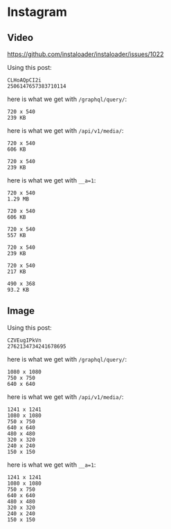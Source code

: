 # Instagram

## Video

https://github.com/instaloader/instaloader/issues/1022

Using this post:

~~~
CLHoAQpCI2i
2506147657383710114
~~~

here is what we get with `/graphql/query/`:

~~~
720 x 540
239 KB
~~~

here is what we get with `/api/v1/media/`:

~~~
720 x 540
606 KB

720 x 540
239 KB
~~~

here is what we get with `__a=1`:

~~~
720 x 540
1.29 MB

720 x 540
606 KB

720 x 540
557 KB

720 x 540
239 KB

720 x 540
217 KB

490 x 368
93.2 KB
~~~

## Image

Using this post:

~~~
CZVEugIPkVn
2762134734241678695
~~~

here is what we get with `/graphql/query/`:

~~~
1080 x 1080
750 x 750
640 x 640
~~~

here is what we get with `/api/v1/media/`:

~~~
1241 x 1241
1080 x 1080
750 x 750
640 x 640
480 x 480
320 x 320
240 x 240
150 x 150
~~~

here is what we get with `__a=1`:

~~~
1241 x 1241
1080 x 1080
750 x 750
640 x 640
480 x 480
320 x 320
240 x 240
150 x 150
~~~

